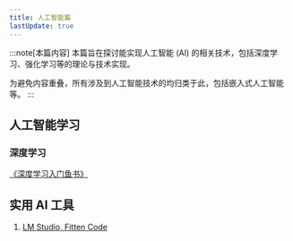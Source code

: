 ```yaml
---
title: 人工智能篇
lastUpdate: true
---
```


:::note[本篇内容]
本篇旨在探讨能实现人工智能 (AI) 的相关技术，包括深度学习、强化学习等的理论与技术实现。

为避免内容重叠，所有涉及到人工智能技术的均归类于此，包括嵌入式人工智能等。
:::

## 人工智能学习

### 深度学习

[《深度学习入门鱼书》](../dl/rumen/)

## 实用 AI 工具

1. [LM Studio, Fitten Code](../tools/tools1/)